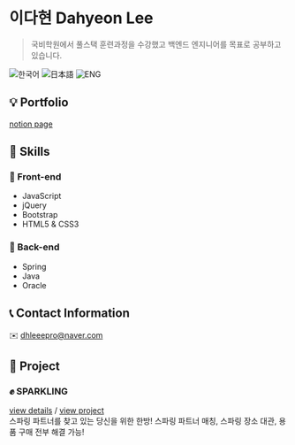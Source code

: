 # 이다현 Dahyeon Lee
> 국비학원에서 풀스택 훈련과정을 수강했고 백엔드 엔지니어를 목표로 공부하고 있습니다.

![한국어](https://shields.io/badge/-한국어-414141) ![日本語](https://shields.io/badge/-日本語-36566F) ![ENG](https://shields.io/badge/-ENG-113B92) 
## :bulb: Portfolio
[notion page](https://www.notion.so/Dahyeon-Lee-bab98e05e290404e8599125d7eca8f2b)
## :mag_right: Skills
### :full_moon_with_face: Front-end
* JavaScript
* jQuery
* Bootstrap
* HTML5 & CSS3
### :new_moon_with_face: Back-end
* Spring
* Java
* Oracle
## :telephone_receiver: Contact Information
:envelope: dhleeepro@naver.com
## :page_facing_up: Project
### :fist: SPARKLING
[view details](https://www.notion.so/Sparkling-11d8186e4a1d4fc996e3a8608bc845fe) / [view project](https://github.com/C0RVU55/Sparkling_)
<br>스파링 파트너를 찾고 있는 당신을 위한 한방! 스파링 파트너 매칭, 스파링 장소 대관, 용품 구매 전부 해결 가능!
<!--
**C0RVU55/C0RVU55** is a ✨ _special_ ✨ repository because its `README.md` (this file) appears on your GitHub profile.

Here are some ideas to get you started:

- 🔭 I’m currently working on ...
- 🌱 I’m currently learning ...
- 👯 I’m looking to collaborate on ...
- 🤔 I’m looking for help with ...
- 💬 Ask me about ...
- 📫 How to reach me: ...
- 😄 Pronouns: ...
- ⚡ Fun fact: ...
-->
